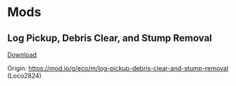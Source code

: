 # Mods

## Log Pickup, Debris Clear, and Stump Removal
[Download](Overrides/Mods/UserCode/Objects/TreeObject.override.cs)

Origin:
https://mod.io/g/eco/m/log-pickup-debris-clear-and-stump-removal (Loco2824)